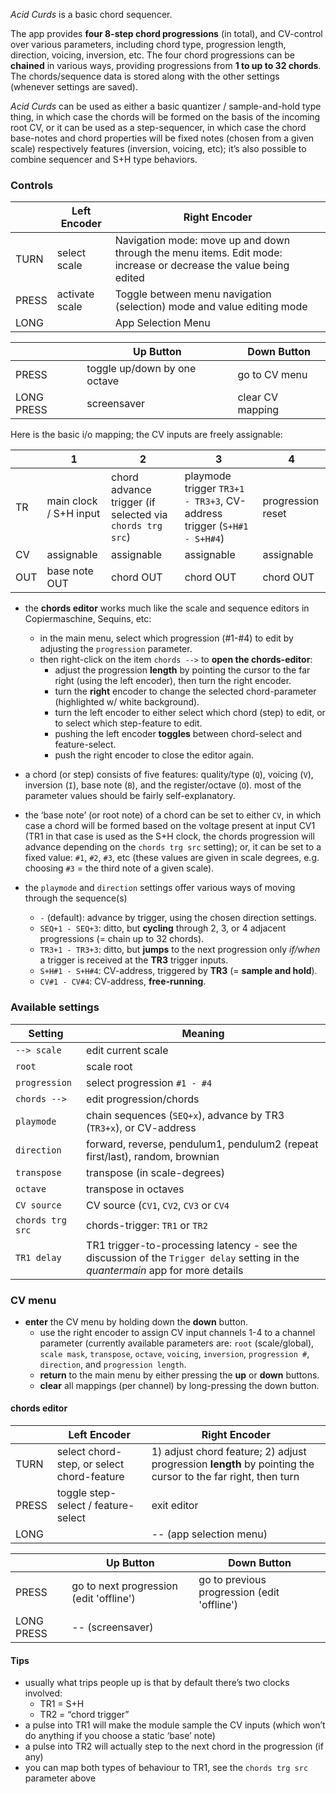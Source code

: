 _Acid Curds_ is a basic chord sequencer.

The app provides **four 8-step chord progressions** (in total), and CV-control over various parameters, including chord type, progression length, direction, voicing, inversion, etc. The four chord progressions can be **chained** in various ways, providing progressions from **1 to up to 32 chords**. The chords/sequence data is stored along with the other settings (whenever settings are saved).

_Acid Curds_ can be used as either a basic quantizer / sample-and-hold type thing, in which case the chords will be formed on the basis of the incoming root CV, or it can be used as a step-sequencer, in which case the chord base-notes and chord properties will be fixed notes (chosen from a given scale) respectively features (inversion, voicing, etc); it’s also possible to combine sequencer and S+H type behaviors.

### Controls

|       | Left Encoder   | Right Encoder                                                                                                    |
| ----- | -------------- | ---------------------------------------------------------------------------------------------------------------- |
| TURN  | select scale   | Navigation mode: move up and down through the menu items. Edit mode: increase or decrease the value being edited |
| PRESS | activate scale | Toggle between menu navigation (selection) mode and value editing mode                                           |
| LONG  |                | App Selection Menu                                                                                               |

|            | Up Button                    | Down Button      |
| ---------- | ---------------------------- | ---------------- |
| PRESS      | toggle up/down by one octave | go to CV menu    |
| LONG PRESS | screensaver                  | clear CV mapping |

Here is the basic i/o mapping; the CV inputs are freely assignable:

|     | 1                      | 2                                                        | 3                                                                      | 4                 |
| --- | ---------------------- | -------------------------------------------------------- | ---------------------------------------------------------------------- | ----------------- |
| TR  | main clock / S+H input | chord advance trigger (if selected via `chords trg src`) | playmode trigger `TR3+1 - TR3+3`, CV-address trigger (`S+H#1 - S+H#4`) | progression reset |
| CV  | assignable             | assignable                                               | assignable                                                             | assignable        |
| OUT | base note OUT          | chord OUT                                                | chord OUT                                                              | chord OUT         |

- the **chords editor** works much like the scale and sequence editors in Copiermaschine, Sequins, etc:
    - in the main menu, select which progression (#1-#4) to edit by adjusting the `progression` parameter.
    - then right-click on the item `chords -->` to **open the chords-editor**:
        - adjust the progression **length** by pointing the cursor to the far right (using the left encoder), then turn the right encoder.
        - turn the **right** encoder to change the selected chord-parameter (highlighted w/ white background).
        - turn the left encoder to either select which chord (step) to edit, or to select which step-feature to edit.
        - pushing the left encoder **toggles** between chord-select and feature-select.
        - push the right encoder to close the editor again.
- a chord (or step) consists of five features: quality/type (`Q`), voicing (`V`), inversion (`I`), base note (`B`), and the register/octave (`O`). most of the parameter values should be fairly self-explanatory.
- the ‘base note’ (or root note) of a chord can be set to either `CV`, in which case a chord will be formed based on the voltage present at input CV1 (TR1 in that case is used as the S+H clock, the chords progression will advance depending on the `chords trg src` setting); or, it can be set to a fixed value: `#1`, `#2`, `#3`, etc (these values are given in scale degrees, e.g. choosing `#3` = the third note of a given scale).
    
- the `playmode` and `direction` settings offer various ways of moving through the sequence(s)
    - `-` (default): advance by trigger, using the chosen direction settings.
    - `SEQ+1 - SEQ+3`: ditto, but **cycling** through 2, 3, or 4 adjacent progressions (= chain up to 32 chords).
    - `TR3+1 - TR3+3`: ditto, but **jumps** to the next progression only _if/when_ a trigger is received at the **TR3** trigger inputs.
    - `S+H#1 - S+H#4`: CV-address, triggered by **TR3** (= **sample and hold**).
    - `CV#1 - CV#4`: CV-address, **free-running**.

### Available settings

|Setting|Meaning|
|---|---|
|`--> scale`|edit current scale|
|`root`|scale root|
|`progression`|select progression `#1 - #4`|
|`chords -->`|edit progression/chords|
|`playmode`|chain sequences (`SEQ+x`), advance by TR3 (`TR3+x`), or CV-address|
|`direction`|forward, reverse, pendulum1, pendulum2 (repeat first/last), random, brownian|
|`transpose`|transpose (in scale-degrees)|
|`octave`|transpose in octaves|
|`CV source`|CV source (`CV1`, `CV2`, `CV3` or `CV4`|
|`chords trg src`|chords-trigger: `TR1` or `TR2`|
|`TR1 delay`|TR1 trigger-to-processing latency - see the discussion of the `Trigger delay` setting in the _quantermain_ app for more details|

### CV menu

- **enter** the CV menu by holding down the **down** button.
    - use the right encoder to assign CV input channels 1-4 to a channel parameter (currently available parameters are: `root` (scale/global), `scale mask`, `transpose`, `octave`, `voicing`, `inversion`, `progression #`, `direction`, and `progression length`.
    - **return** to the main menu by either pressing the **up** or **down** buttons.
    - **clear** all mappings (per channel) by long-pressing the down button.

#### chords editor

|       | Left Encoder                               | Right Encoder                                                                                                |
| ----- | ------------------------------------------ | ------------------------------------------------------------------------------------------------------------ |
| TURN  | select chord-step, or select chord-feature | 1) adjust chord feature; 2) adjust progression **length** by pointing the cursor to the far right, then turn |
| PRESS | toggle step-select / feature-select        | exit editor                                                                                                  |
| LONG  |                                            | -- (app selection menu)                                                                                      |

|            | Up Button                               | Down Button                                 |
| ---------- | --------------------------------------- | ------------------------------------------- |
| PRESS      | go to next progression (edit 'offline') | go to previous progression (edit 'offline') |
| LONG PRESS | -- (screensaver)                        |                                             |

#### Tips

- usually what trips people up is that by default there’s two clocks involved:
    - TR1 = S+H
    - TR2 = “chord trigger”
- a pulse into TR1 will make the module sample the CV inputs (which won’t do anything if you choose a static ‘base’ note)
- a pulse into TR2 will actually step to the next chord in the progression (if any)
- you can map both types of behaviour to TR1, see the `chords trg src` parameter above